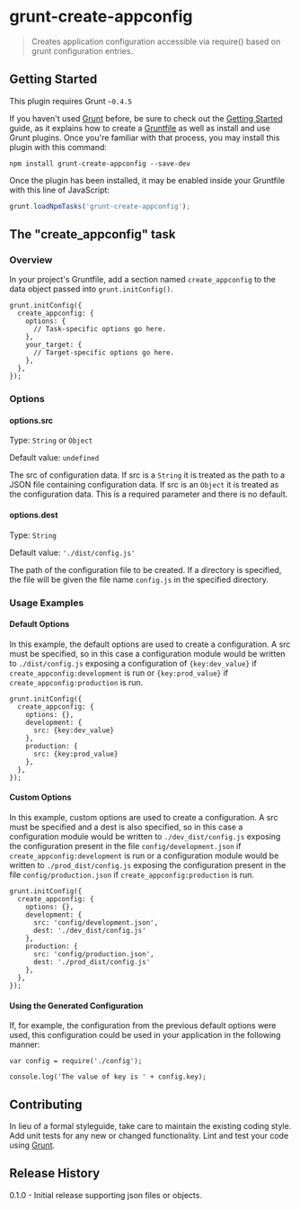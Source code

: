 # grunt-create-appconfig

> Creates application configuration accessible via require() based on grunt configuration entries.

## Getting Started
This plugin requires Grunt `~0.4.5`

If you haven't used [Grunt](http://gruntjs.com/) before, be sure to check out the [Getting Started](http://gruntjs.com/getting-started) guide, as it explains how to create a [Gruntfile](http://gruntjs.com/sample-gruntfile) as well as install and use Grunt plugins. Once you're familiar with that process, you may install this plugin with this command:

```shell
npm install grunt-create-appconfig --save-dev
```

Once the plugin has been installed, it may be enabled inside your Gruntfile with this line of JavaScript:

```js
grunt.loadNpmTasks('grunt-create-appconfig');
```

## The "create_appconfig" task

### Overview
In your project's Gruntfile, add a section named `create_appconfig` to the data object passed into `grunt.initConfig()`.

    grunt.initConfig({
      create_appconfig: {
        options: {
          // Task-specific options go here.
        },
        your_target: {
          // Target-specific options go here.
        },
      },
    });

### Options

#### options.src
Type: `String` or `Object`

Default value: `undefined`

The src of configuration data. If src is a `String` it is treated as the path to a JSON file containing configuration data. If src is an `Object` it is treated as the configuration data. This is 
a required parameter and there is no default.

#### options.dest
Type: `String`

Default value: `'./dist/config.js'`

The path of the configuration file to be created. If a directory is specified, the file will be given the file name `config.js` in the specified directory.

### Usage Examples

#### Default Options
In this example, the default options are used to create a configuration. A src must be specified, so in this case a configuration module would be written to `./dist/config.js` exposing a 
configuration of `{key:dev_value}` if `create_appconfig:development` is run or `{key:prod_value}` if `create_appconfig:production` is run.

    grunt.initConfig({
      create_appconfig: {
        options: {},
        development: {
          src: {key:dev_value}
        },
        production: {
          src: {key:prod_value}
        },
      },
    });

#### Custom Options
In this example, custom options are used to create a configuration. A src must be specified and a dest is also specified, so in this case a configuration module would be 
written to `./dev_dist/config.js` exposing the configuration present in the file `config/development.json` if `create_appconfig:development` is run or 
a configuration module would be written to `./prod_dist/config.js` exposing the configuration present in the file `config/production.json` if `create_appconfig:production` is run.
 
    grunt.initConfig({
      create_appconfig: {
        options: {},
        development: {
          src: 'config/development.json',
          dest: './dev_dist/config.js'
        },
        production: {
          src: 'config/production.json',
          dest: './prod_dist/config.js'
        },
      },
    });

#### Using the Generated Configuration
If, for example, the configuration from the previous default options were used, this configuration could be used in your application in the following manner:

    var config = require('./config');
    
    console.log('The value of key is ' + config.key);

## Contributing
In lieu of a formal styleguide, take care to maintain the existing coding style. Add unit tests for any new or changed functionality. Lint and test your code using [Grunt](http://gruntjs.com/).

## Release History
0.1.0 - Initial release supporting json files or objects. 
